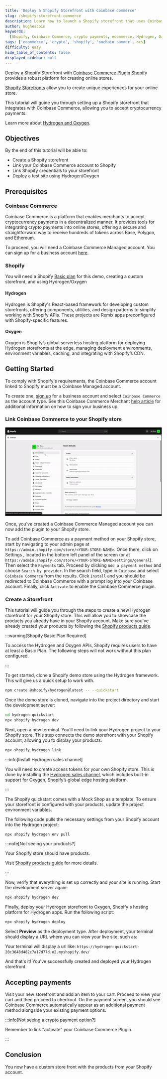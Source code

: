 ```yaml
---
title: 'Deploy a Shopify Storefront with Coinbase Commerce'
slug: /shopify-storefront-commerce
description: Learn how to launch a Shopify storefront that uses Coinbase Commerce as a crypto payment gateway.
author: hughescoin
keywords:
  [Shopify, Coinbase Commerce, crypto payments, ecommerce, Hydrogen, Oxygen, USDC, ocs, onchain]
tags: ['ecommerce', 'crypto', 'shopify', 'onchain summer', ocs]
difficulty: easy
hide_table_of_contents: false
displayed_sidebar: null
---
```


Deploy a Shopify Storefront with [Coinbase Commerce Plugin](https://docs.cdp.coinbase.com/commerce-onchain/docs/integrate-shopify/)
[Shopify](https://www.shopify.com/) provides a robust platform for creating online stores.

[Shopify Storefronts](https://www.shopify.com/custom-storefront-tools) allow you to create unique experiences for your online store.

This tutorial will guide you through setting up a Shopify storefront that integrates with Coinbase Commerce, allowing you to accept cryptocurrency payments.

Learn more about [Hydrogen and Oxygen](https://shopify.dev/docs/storefronts/headless/hydrogen/fundamentals).

## Objectives

By the end of this tutorial will be able to:

- Create a Shopify storefront
- Link your Coinbase Commerce account to Shopify
- Link Shopify credentials to your storefront
- Deploy a test site using Hydrogen/Oxygen

## Prerequisites

### Coinbase Commerce

Coinbase Commerce is a platform that enables merchants to accept cryptocurrency payments in a decentralized manner. It provides tools for integrating crypto payments into online stores, offering a secure and straightforward way to receive hundreds of tokens across Base, Polygon, and Ethereum.

To proceed, you will need a Coinbase Commerce Managed account. You can sign up for a business account [here](https://beta.commerce.coinbase.com/sign-up).

### Shopify

You will need a Shopify [Basic plan](https://www.shopify.com/pricing) for this demo, creating a custom storefront, and using Hydrogen/Oxygen

#### Hydrogen

Hydrogen is Shopify's React-based framework for developing custom storefronts, offering components, utilities, and design patterns to simplify working with Shopify APIs. These projects are Remix apps preconfigured with Shopify-specific features.

#### Oxygen

Oxygen is Shopify’s global serverless hosting platform for deploying Hydrogen storefronts at the edge, managing deployment environments, environment variables, caching, and integrating with Shopify’s CDN.

## Getting Started

To comply with Shopify's requirements, the Coinbase Commerce account linked to Shopify must be a Coinbase Managed account.

To create one, [sign up](https://beta.commerce.coinbase.com/sign_up) for a business account and select `Coinbase Commerce` as the account type. See this Coinbase Commerce Merchant [help article](https://help.coinbase.com/en/commerce/getting-started/merchant-guidelines-commerce-application) for additional information on how to sign your business up.

### Link Coinbase Commerce to your Shopify store

![shopify-install-commerce.gif](../../assets/images/shopify-storefront-commerce/shopify-install-commerce.gif)

Once, you've created a Coinbase Commerce Managed account you can now add the plugin to your Shopify store.

To add Coinbase Commerce as a payment method on your Shopify store, start by navigating to your admin page at `https://admin.shopify.com/store/<YOUR-STORE-NAME>`.
Once there, click on Settings , located in the bottom left panel of the screen (or at `https://admin.shopify.com/store/<YOUR-STORE-NAME>settings/general`). Then select the `Payments` tab.
Proceed by clicking `Add a payment method` and choose `Search by provider`. In the search field, type in `Coinbase` and select `Coinbase Commerce` from the results.
Click `Install` and you should be redirected to Coinbase Commerce with a prompt log into your Coinbase account. Finally, click `Activate` to enable the Coinbase Commerce plugin.

### Create a Storefront

This tutorial will guide you through the steps to create a new Hydrogen storefront for your Shopify store. This will allow you to showcase the products you already have in your Shopify account. Make sure you've already created your products by following the [Shopify products guide](https://help.shopify.com/en/manual/online-sales-channels/shop/products-and-collections).

:::warning[Shopify Basic Plan Required]

To access the Hydrogen and Oxygen APIs, Shopify requires users to have at least a Basic Plan. The following steps will not work without this plan configured.

:::

To get started, clone a Shopify demo store using the Hydrogen framework. This will give us a quick setup to work with.

```bash
npm create @shopify/hydrogen@latest -- --quickstart
```

Once the demo store is cloned, navigate into the project directory and start the development server:

```bash
cd hydrogen-quickstart
npx shopify hydrogen dev
```

Next, open a new terminal. You'll need to link your Hydrogen project to your Shopify store. This step connects the demo storefront with your Shopify account, allowing you to display your products.

```bash
npx shopify hydrogen link
```

:::info[Install Hydrogen sales channel]

You will need to create access tokens for your own Shopify store. This is done by installing the [Hydrogen sales channel](https://apps.shopify.com/hydrogen?shpxid=4c8ddf03-1A48-4F61-D565-FB8DC4E5A4A0), which includes built-in support for Oxygen, Shopify’s global edge hosting platform.

:::

The Shopify quickstart comes with a Mock Shop as a template. To ensure your storefront is configured with your products, update the project environment variables.

The following code pulls the necessary settings from your Shopify account into the Hydrogen project:

```bash
npx shopify hydrogen env pull
```

:::note[Not seeing your products?]

Your Shopify store should have products.

Visit [Shopify products guide](https://help.shopify.com/en/manual/online-sales-channels/shop/products-and-collections) for more details.

:::

Now, verify that everything is set up correctly and your site is running. Start the development server again:

```bash
npx shopify hydrogen dev
```

Finally, deploy your Hydrogen storefront to Oxygen, Shopify's hosting platform for Hydrogen apps. Run the following script:

```bash
npx shopify hydrogen deploy
```

Select **Preview** as the deployment type. After deployment, your terminal should display a URL where you can view your live site, such as:

Your terminal will display a url like:
`https://hydrogen-quickstart-20c3648d482c7a17d77d.o2.myshopify.dev/`

And that's it! You've successfully created and deployed your Hydrogen storefront.

## Accepting payments

Visit your new storefront and add an item to your cart. Proceed to view your cart and then proceed to checkout. On the payment screen, you should see Coinbase Commerce automatically appear as an additional payment method alongside your existing payment options.

:::info[Not seeing a crypto payment option?]

Remember to link "activate" your Coinbase Commerce Plugin.

:::

## Conclusion

You now have a custom store front with the products from your Shopify account.

